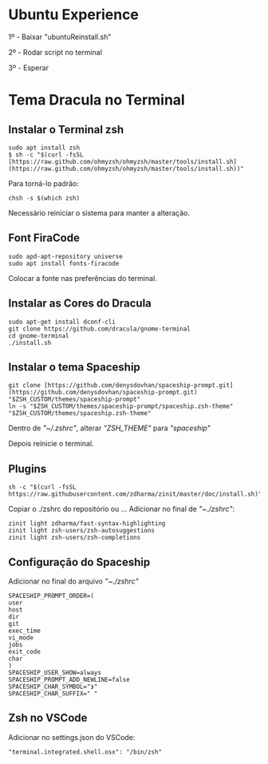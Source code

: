 # Ubuntu Experience

1º - Baixar "ubuntuReinstall.sh"

2º - Rodar script no terminal

3º - Esperar

# Tema Dracula no Terminal

## Instalar o Terminal zsh

    sudo apt install zsh
    $ sh -c "$(curl -fsSL [https://raw.github.com/ohmyzsh/ohmyzsh/master/tools/install.sh](https://raw.github.com/ohmyzsh/ohmyzsh/master/tools/install.sh))"
  Para torná-lo padrão:
  
    chsh -s $(which zsh)

Necessário reiniciar o sistema para manter a alteração.

## Font FiraCode

    sudo apd-apt-repository universe
    sudo apt install fonts-firacode
Colocar a fonte nas preferências do terminal.
## Instalar as Cores do Dracula

    sudo apt-get install dconf-cli
    git clone https://github.com/dracula/gnome-terminal
    cd gnome-terminal
    ./install.sh

## Instalar o tema Spaceship

    git clone [https://github.com/denysdovhan/spaceship-prompt.git](https://github.com/denysdovhan/spaceship-prompt.git) "$ZSH_CUSTOM/themes/spaceship-prompt"
    ln -s "$ZSH_CUSTOM/themes/spaceship-prompt/spaceship.zsh-theme" "$ZSH_CUSTOM/themes/spaceship.zsh-theme"
Dentro de *"~/.zshrc"*, alterar *"ZSH_THEME"* para *"spaceship"*

Depois reinicie o terminal.

## Plugins

    sh -c "$(curl -fsSL https://raw.githubusercontent.com/zdharma/zinit/master/doc/install.sh)"
Copiar o ./zshrc do repositório ou ...
Adicionar no final de *"~./zshrc"*:

    zinit light zdharma/fast-syntax-highlighting
    zinit light zsh-users/zsh-autosuggestions
    zinit light zsh-users/zsh-completions

## Configuração do Spaceship

Adicionar no final do arquivo *"~./zshrc"*

    SPACESHIP_PROMPT_ORDER=(
    user          
    host          
    dir           
    git           
    exec_time     
    vi_mode       
    jobs          
    exit_code     
    char          
    )
    SPACESHIP_USER_SHOW=always
    SPACESHIP_PROMPT_ADD_NEWLINE=false
    SPACESHIP_CHAR_SYMBOL="❯"
    SPACESHIP_CHAR_SUFFIX=" "


## Zsh no VSCode
Adicionar no settings.json do VSCode:

    "terminal.integrated.shell.osx": "/bin/zsh"
